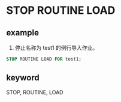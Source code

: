 # STOP ROUTINE LOAD

## example

1. 停止名称为 test1 的例行导入作业。

```sql
STOP ROUTINE LOAD FOR test1;
```

## keyword

STOP, ROUTINE, LOAD
